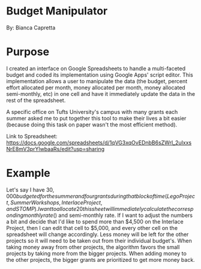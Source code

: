 # Budget Manipulator
By: Bianca Capretta

# Purpose
I created an interface on Google Spreadsheets to handle a multi-faceted budget and 
coded its implementation using Google Apps' script editor. This 
implementation allows a user to manipulate the data (the budget, percent effort 
allocated per month, money allocated per month, money allocated semi-monthly, etc)
in one cell and have it immediately update the data in the rest of the spreadsheet.

A specific office on Tufts University's campus with many grants each summer asked
me to put together this tool to make their lives a bit easier (because doing 
this task on paper wasn't the most efficient method).

Link to Spreadsheet: https://docs.google.com/spreadsheets/d/1qVG3xqOvEDnbB6sZWrl_2uIxxsNrE8mV3prYlwbaaRs/edit?usp=sharing

# Example 
Let's say I have $30,000 budgeted for the summer and four grants during 
that block of time (Lego Project, Summer Workshops, Interlace Project, and STOMP).
I want to allocate 20%, 30%, 15%, and 35% of my resources respectively. First, 
this sheet will immediately calculate the corresponding monthly rate ($) and
semi-monthly rate. If I want to adjust the numbers a bit and decide that I'd like
to spend more than $4,500 on the Interlace Project, then I can edit that cell
to $5,000, and every other cell on the spreadsheet will change accordingly.
Less money will be left for the other projects so it will need to be taken
out from their individual budget's. When taking money away from other projects,
the algorithm favors the small projects by taking more from the bigger projects. 
When adding money to the other projects, the bigger grants are prioritized to 
get more money back.